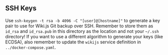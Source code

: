 ## SSH Keys

Use `ssh-keygen -t rsa -b 4096 -C "[user]@[hostname]"` to generate a key pair to use for Wiki.js Git backup over SSH. Remember to store them as `id_rsa` and `id_rsa.pub` in this directory as the location and not your `~/.ssh` directory! If you want to use a different algorithm to generate your keys (like ECDSA), also remember to update the `wikijs` service definition in `../docker-compose.yaml`.
